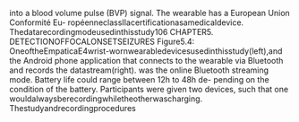into a blood volume pulse (BVP) signal. The wearable has a European Union Conformité Eu-
ropéenneclassIIacertificationasamedicaldevice. Thedatarecordingmodeusedinthisstudy106 CHAPTER5. DETECTIONOFFOCALONSETSEIZURES
Figure5.4: OneoftheEmpaticaE4wrist-wornwearabledevicesusedinthisstudy(left),and
the Android phone application that connects to the wearable via Bluetooth and records the
datastream(right).
was the online Bluetooth streaming mode. Battery life could range between 12h to 48h de-
pending on the condition of the battery. Participants were given two devices, such that one
wouldalwaysberecordingwhiletheotherwascharging. Thestudyandrecordingprocedures